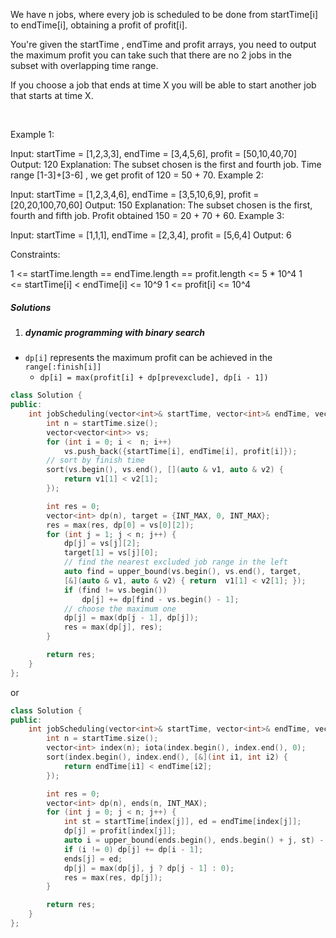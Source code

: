 We have n jobs, where every job is scheduled to be done from startTime[i] to endTime[i], obtaining a profit of profit[i].

You're given the startTime , endTime and profit arrays, you need to output the maximum profit you can take such that there are no 2 jobs in the subset with overlapping time range.

If you choose a job that ends at time X you will be able to start another job that starts at time X.

 

Example 1:



Input: startTime = [1,2,3,3], endTime = [3,4,5,6], profit = [50,10,40,70]
Output: 120
Explanation: The subset chosen is the first and fourth job. 
Time range [1-3]+[3-6] , we get profit of 120 = 50 + 70.
Example 2:




Input: startTime = [1,2,3,4,6], endTime = [3,5,10,6,9], profit = [20,20,100,70,60]
Output: 150
Explanation: The subset chosen is the first, fourth and fifth job. 
Profit obtained 150 = 20 + 70 + 60.
Example 3:



Input: startTime = [1,1,1], endTime = [2,3,4], profit = [5,6,4]
Output: 6
 

Constraints:

1 <= startTime.length == endTime.length == profit.length <= 5 * 10^4
1 <= startTime[i] < endTime[i] <= 10^9
1 <= profit[i] <= 10^4

##### Solutions

1. ##### dynamic programming with binary search

- `dp[i]` represents the maximum profit can be achieved in the `range[:finish[i]]`
    - `dp[i] = max(profit[i] + dp[prevexclude], dp[i - 1])`

```c++
class Solution {
public:
    int jobScheduling(vector<int>& startTime, vector<int>& endTime, vector<int>& profit) {
        int n = startTime.size();
        vector<vector<int>> vs;
        for (int i = 0; i <  n; i++)
            vs.push_back({startTime[i], endTime[i], profit[i]});
        // sort by finish time
        sort(vs.begin(), vs.end(), [](auto & v1, auto & v2) {
            return v1[1] < v2[1];
        });

        int res = 0;
        vector<int> dp(n), target = {INT_MAX, 0, INT_MAX};
        res = max(res, dp[0] = vs[0][2]);
        for (int j = 1; j < n; j++) {
            dp[j] = vs[j][2];
            target[1] = vs[j][0];
            // find the nearest excluded job range in the left
            auto find = upper_bound(vs.begin(), vs.end(), target, 
            [&](auto & v1, auto & v2) { return  v1[1] < v2[1]; });
            if (find != vs.begin())
                dp[j] += dp[find - vs.begin() - 1];
            // choose the maximum one
            dp[j] = max(dp[j - 1], dp[j]);
            res = max(dp[j], res);
        }

        return res;
    }
};
```


or

```c++
class Solution {
public:
    int jobScheduling(vector<int>& startTime, vector<int>& endTime, vector<int>& profit) {
        int n = startTime.size();
        vector<int> index(n); iota(index.begin(), index.end(), 0);
        sort(index.begin(), index.end(), [&](int i1, int i2) {
            return endTime[i1] < endTime[i2];
        });

        int res = 0;
        vector<int> dp(n), ends(n, INT_MAX);
        for (int j = 0; j < n; j++) {
            int st = startTime[index[j]], ed = endTime[index[j]];
            dp[j] = profit[index[j]];
            auto i = upper_bound(ends.begin(), ends.begin() + j, st) - ends.begin();
            if (i != 0) dp[j] += dp[i - 1];
            ends[j] = ed;
            dp[j] = max(dp[j], j ? dp[j - 1] : 0);
            res = max(res, dp[j]);
        }

        return res;
    }
};
```